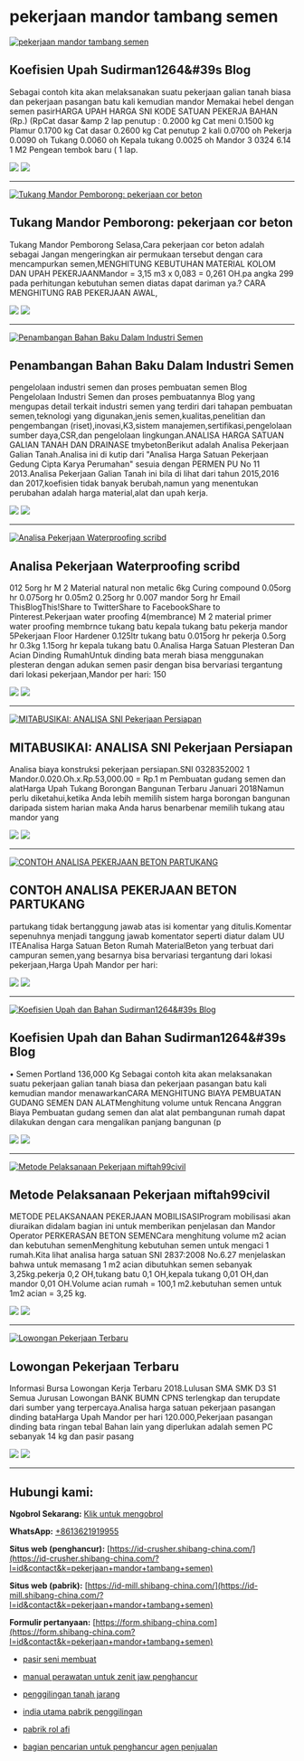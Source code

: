# pekerjaan mandor tambang semen

<a href="https://swt.shibang-china.com/?l=id&img&k=pekerjaan+mandor+tambang+semen" target="_blank">![pekerjaan mandor tambang semen](http://static.shibang-china.com/all-800x300/37.jpg)</a>

## Koefisien Upah Sudirman1264&#39s Blog
Sebagai contoh kita akan melaksanakan suatu pekerjaan galian tanah biasa dan pekerjaan pasangan batu kali kemudian mandor Memakai hebel dengan semen pasirHARGA UPAH HARGA SNI KODE SATUAN PEKERJA BAHAN (Rp.) (RpCat dasar &amp 2 lap penutup : 0.2000 kg Cat meni 0.1500 kg Plamur 0.1700 kg Cat dasar 0.2600 kg Cat penutup 2 kali 0.0700 oh Pekerja 0.0090 oh Tukang 0.0060 oh Kepala tukang 0.0025 oh Mandor 3 0324 6.14 1 M2 Pengean tembok baru ( 1 lap.


<a href="https://whatsapp.shibangsoft.com/WhatsApp.php" target="_blank" title="WhatsApp">![](http://static.shibang-china.com/icon/whatsapp.png)</a> <a href="https://swt.shibang-china.com/?l=id&icon&k=pekerjaan+mandor+tambang+semen" target="_blank">![](http://static.shibang-china.com/icon/chat-id.png)</a>

---

<a href="https://swt.shibang-china.com/?l=id&img&k=pekerjaan+mandor+tambang+semen" target="_blank">![Tukang Mandor Pemborong: pekerjaan cor beton](http://static.shibang-china.com/all-800x300/38.jpg)</a>

## Tukang Mandor Pemborong: pekerjaan cor beton
Tukang Mandor Pemborong Selasa,Cara pekerjaan cor beton adalah sebagai Jangan mengeringkan air permukaan tersebut dengan cara mencampurkan semen,MENGHITUNG KEBUTUHAN MATERIAL KOLOM DAN UPAH PEKERJAANMandor = 3,15 m3 x 0,083 = 0,261 OH.pa angka 299 pada perhitungan kebutuhan semen diatas dapat dariman ya.? CARA MENGHITUNG RAB PEKERJAAN AWAL,


<a href="https://whatsapp.shibangsoft.com/WhatsApp.php" target="_blank" title="WhatsApp">![](http://static.shibang-china.com/icon/whatsapp.png)</a> <a href="https://swt.shibang-china.com/?l=id&icon&k=pekerjaan+mandor+tambang+semen" target="_blank">![](http://static.shibang-china.com/icon/chat-id.png)</a>

---

<a href="https://swt.shibang-china.com/?l=id&img&k=pekerjaan+mandor+tambang+semen" target="_blank">![Penambangan Bahan Baku Dalam Industri Semen](http://static.shibang-china.com/all-800x300/759.jpg)</a>

## Penambangan Bahan Baku Dalam Industri Semen
pengelolaan industri semen dan proses pembuatan semen Blog Pengelolaan Industri Semen dan proses pembuatannya Blog yang mengupas detail terkait industri semen yang terdiri dari tahapan pembuatan semen,teknologi yang digunakan,jenis semen,kualitas,penelitian dan pengembangan (riset),inovasi,K3,sistem manajemen,sertifikasi,pengelolaan sumber daya,CSR,dan pengelolaan lingkungan.ANALISA HARGA SATUAN GALIAN TANAH DAN DRAINASE tmybetonBerikut adalah Analisa Pekerjaan Galian Tanah.Analisa ini di kutip dari "Analisa Harga Satuan Pekerjaan Gedung Cipta Karya Perumahan" sesuia dengan PERMEN PU No 11 2013.Analisa Pekerjaan Galian Tanah ini bila di lihat dari tahun 2015,2016 dan 2017,koefisien tidak banyak berubah,namun yang menentukan perubahan adalah harga material,alat dan upah kerja.


<a href="https://whatsapp.shibangsoft.com/WhatsApp.php" target="_blank" title="WhatsApp">![](http://static.shibang-china.com/icon/whatsapp.png)</a> <a href="https://swt.shibang-china.com/?l=id&icon&k=pekerjaan+mandor+tambang+semen" target="_blank">![](http://static.shibang-china.com/icon/chat-id.png)</a>

---

<a href="https://swt.shibang-china.com/?l=id&img&k=pekerjaan+mandor+tambang+semen" target="_blank">![Analisa Pekerjaan Waterproofing scribd](http://static.shibang-china.com/all-800x300/924.jpg)</a>

## Analisa Pekerjaan Waterproofing scribd
012 5org hr M 2 Material natural non metalic 6kg Curing compound 0.05org hr 0.075org hr 0.05m2 0.25org hr 0.007 mandor 5org hr Email ThisBlogThis!Share to TwitterShare to FacebookShare to Pinterest.Pekerjaan water proofing 4(membrance) M 2 material primer water proofing membrnce tukang batu kepala tukang batu pekerja mandor 5Pekerjaan Floor Hardener 0.125ltr tukang batu 0.015org hr pekerja 0.5org hr 0.3kg 1.15org hr kepala tukang batu 0.Analisa Harga Satuan Plesteran Dan Acian Dinding RumahUntuk dinding bata merah biasa menggunakan plesteran dengan adukan semen pasir dengan bisa bervariasi tergantung dari lokasi pekerjaan,Mandor per hari: 150


<a href="https://whatsapp.shibangsoft.com/WhatsApp.php" target="_blank" title="WhatsApp">![](http://static.shibang-china.com/icon/whatsapp.png)</a> <a href="https://swt.shibang-china.com/?l=id&icon&k=pekerjaan+mandor+tambang+semen" target="_blank">![](http://static.shibang-china.com/icon/chat-id.png)</a>

---

<a href="https://swt.shibang-china.com/?l=id&img&k=pekerjaan+mandor+tambang+semen" target="_blank">![MITABUSIKAI: ANALISA SNI Pekerjaan Persiapan](http://static.shibang-china.com/all-800x300/1458.jpg)</a>

## MITABUSIKAI: ANALISA SNI Pekerjaan Persiapan
Analisa biaya konstruksi pekerjaan persiapan.SNI 0328352002 1 Mandor.0.020.Oh.x.Rp.53,000.00 = Rp.1 m Pembuatan gudang semen dan alatHarga Upah Tukang Borongan Bangunan Terbaru Januari 2018Namun perlu diketahui,ketika Anda lebih memilih sistem harga borongan bangunan daripada sistem harian maka Anda harus benarbenar memilih tukang atau mandor yang


<a href="https://whatsapp.shibangsoft.com/WhatsApp.php" target="_blank" title="WhatsApp">![](http://static.shibang-china.com/icon/whatsapp.png)</a> <a href="https://swt.shibang-china.com/?l=id&icon&k=pekerjaan+mandor+tambang+semen" target="_blank">![](http://static.shibang-china.com/icon/chat-id.png)</a>

---

<a href="https://swt.shibang-china.com/?l=id&img&k=pekerjaan+mandor+tambang+semen" target="_blank">![CONTOH ANALISA PEKERJAAN BETON PARTUKANG](http://static.shibang-china.com/all-800x300/237.jpg)</a>

## CONTOH ANALISA PEKERJAAN BETON PARTUKANG
partukang tidak bertanggung jawab atas isi komentar yang ditulis.Komentar sepenuhnya menjadi tanggung jawab komentator seperti diatur dalam UU ITEAnalisa Harga Satuan Beton Rumah MaterialBeton yang terbuat dari campuran semen,yang besarnya bisa bervariasi tergantung dari lokasi pekerjaan,Harga Upah Mandor per hari:


<a href="https://whatsapp.shibangsoft.com/WhatsApp.php" target="_blank" title="WhatsApp">![](http://static.shibang-china.com/icon/whatsapp.png)</a> <a href="https://swt.shibang-china.com/?l=id&icon&k=pekerjaan+mandor+tambang+semen" target="_blank">![](http://static.shibang-china.com/icon/chat-id.png)</a>

---

<a href="https://swt.shibang-china.com/?l=id&img&k=pekerjaan+mandor+tambang+semen" target="_blank">![Koefisien Upah dan Bahan Sudirman1264&#39s Blog](http://static.shibang-china.com/all-800x300/1331.jpg)</a>

## Koefisien Upah dan Bahan Sudirman1264&#39s Blog
• Semen Portland 136,000 Kg Sebagai contoh kita akan melaksanakan suatu pekerjaan galian tanah biasa dan pekerjaan pasangan batu kali kemudian mandor menawarkanCARA MENGHITUNG BIAYA PEMBUATAN GUDANG SEMEN DAN ALATMenghitung volume untuk Rencana Anggran Biaya Pembuatan gudang semen dan alat alat pembangunan rumah dapat dilakukan dengan cara mengalikan panjang bangunan (p


<a href="https://whatsapp.shibangsoft.com/WhatsApp.php" target="_blank" title="WhatsApp">![](http://static.shibang-china.com/icon/whatsapp.png)</a> <a href="https://swt.shibang-china.com/?l=id&icon&k=pekerjaan+mandor+tambang+semen" target="_blank">![](http://static.shibang-china.com/icon/chat-id.png)</a>

---

<a href="https://swt.shibang-china.com/?l=id&img&k=pekerjaan+mandor+tambang+semen" target="_blank">![Metode Pelaksanaan Pekerjaan miftah99civil](http://static.shibang-china.com/all-800x300/1194.jpg)</a>

## Metode Pelaksanaan Pekerjaan miftah99civil
METODE PELAKSANAAN PEKERJAAN MOBILISASIProgram mobilisasi akan diuraikan didalam bagian ini untuk memberikan penjelasan dan Mandor Operator PERKERASAN BETON SEMENCara menghitung volume m2 acian dan kebutuhan semenMenghitung kebutuhan semen untuk mengaci 1 rumah.Kita lihat analisa harga satuan SNI 2837:2008 No.6.27 menjelaskan bahwa untuk memasang 1 m2 acian dibutuhkan semen sebanyak 3,25kg.pekerja 0,2 OH,tukang batu 0,1 OH,kepala tukang 0,01 OH,dan mandor 0,01 OH.Volume acian rumah = 100,1 m2.kebutuhan semen untuk 1m2 acian = 3,25 kg.


<a href="https://whatsapp.shibangsoft.com/WhatsApp.php" target="_blank" title="WhatsApp">![](http://static.shibang-china.com/icon/whatsapp.png)</a> <a href="https://swt.shibang-china.com/?l=id&icon&k=pekerjaan+mandor+tambang+semen" target="_blank">![](http://static.shibang-china.com/icon/chat-id.png)</a>

---

<a href="https://swt.shibang-china.com/?l=id&img&k=pekerjaan+mandor+tambang+semen" target="_blank">![Lowongan Pekerjaan Terbaru](http://static.shibang-china.com/all-800x300/84.jpg)</a>

## Lowongan Pekerjaan Terbaru
Informasi Bursa Lowongan Kerja Terbaru 2018.Lulusan SMA SMK D3 S1 Semua Jurusan Lowongan BANK BUMN CPNS terlengkap dan terupdate dari sumber yang terpercaya.Analisa harga satuan pekerjaan pasangan dinding bataHarga Upah Mandor per hari 120.000,Pekerjaan pasangan dinding bata ringan tebal Bahan lain yang diperlukan adalah semen PC sebanyak 14 kg dan pasir pasang


<a href="https://whatsapp.shibangsoft.com/WhatsApp.php" target="_blank" title="WhatsApp">![](http://static.shibang-china.com/icon/whatsapp.png)</a> <a href="https://swt.shibang-china.com/?l=id&icon&k=pekerjaan+mandor+tambang+semen" target="_blank">![](http://static.shibang-china.com/icon/chat-id.png)</a>

---
## Hubungi kami:

**Ngobrol Sekarang:** [Klik untuk mengobrol](https://swt.shibang-china.com?l=id&contact&k=pekerjaan+mandor+tambang+semen)

**WhatsApp:**  [+8613621919955](https://whatsapp.shibangsoft.com/WhatsApp.php)

**Situs web (penghancur):** [https://id-crusher.shibang-china.com/](https://id-crusher.shibang-china.com/?l=id&contact&k=pekerjaan+mandor+tambang+semen)

**Situs web (pabrik):** [https://id-mill.shibang-china.com/](https://id-mill.shibang-china.com/?l=id&contact&k=pekerjaan+mandor+tambang+semen)

**Formulir pertanyaan:** [https://form.shibang-china.com](https://form.shibang-china.com?l=id&contact&k=pekerjaan+mandor+tambang+semen)

* [pasir seni membuat](../34/pasir%20seni%20membuat.md)

* [manual perawatan untuk zenit jaw penghancur](../32/manual%20perawatan%20untuk%20zenit%20jaw%20penghancur.md)

* [penggilingan tanah jarang](../37/penggilingan%20tanah%20jarang.md)

* [india utama pabrik penggilingan](../35/india%20utama%20pabrik%20penggilingan.md)

* [pabrik rol afi](../34/pabrik%20rol%20afi.md)

* [bagian pencarian untuk penghancur agen penjualan](../38/bagian%20pencarian%20untuk%20penghancur%20agen%20penjualan.md)